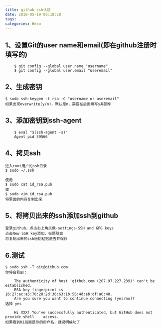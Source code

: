 ```yaml
---
title: github ssh认证
date: 2018-05-19 08:18:28
tags:
categories: Hexo
---
```

1、设置Git的user name和email(即在github注册时填写的)
---
    	$ git config --global user.name "username"
    	$ git config --global user.email "useremail"
2、生成密钥
---
	$ sudo ssh-keygen -t rsa -C "username or useremail"
	如果出现overwrite(y/n)，默认是n，需要在后面填写y并回车
3、添加密钥到ssh-agent
---
    	$ eval "$(ssh-agent -s)"
    	Agent pid 59566
4、拷贝ssh
---
	进入root用户的ssh目录
	$ sudo ~/.ssh

	使用
	$ sudo cat id_rsa.pub
	或
	$ sudo vim id_rsa.pub
	将里面的内容复制出来
5、将拷贝出来的ssh添加ssh到github
---
	登录github，点击右上角头像-settings-SSH and GPG keys
	点击New SSH key添加，标题随意
	将复制出来的ssh秘钥粘贴进去并保存
6.测试
---
	$ sudo ssh -T git@github.com
	你将会看到：

    	The authenticity of host 'github.com (207.97.227.239)' can't be established.
    	RSA key fingerprint is 16:27:ac:a5:76:28:2d:36:63:1b:56:4d:eb:df:a6:48.
    	Are you sure you want to continue connecting (yes/no)?
	选择 yes

    	Hi XXX! You've successfully authenticated, but GitHub does not provide shell 	access.
	如果看到Hi后面是你的用户名，就说明成功了
